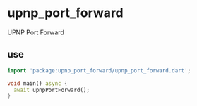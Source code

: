 <!-- 本文件由 ./readme.make.md 自动生成，请不要直接修改此文件 -->

# upnp_port_forward

UPNP Port Forward

## use

```dart
import 'package:upnp_port_forward/upnp_port_forward.dart';

void main() async {
  await upnpPortForward();
}

```
